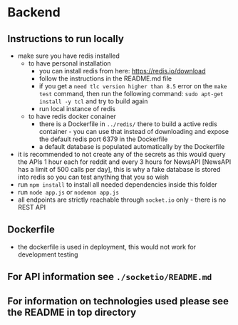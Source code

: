 # Backend

## Instructions to run locally
- make sure you have redis installed
  - to have personal installation
    - you can install redis from here: https://redis.io/download
    - follow the instructions in the README.md file
    - if you get a `need tlc version higher than 8.5` error on the `make test` command, then run the following command: `sudo apt-get install -y tcl` and try to build again
    - run local instance of redis
  - to have redis docker conainer
    - there is a Dockerfile in `../redis/` there to build a active redis container - you can use that instead of downloading and expose the default redis port 6379 in the Dockerfile
    - a default database is populated automatically by the Dockerfile
- it is recommended to not create any of the secrets as this would query the APIs 1 hour each for reddit and every 3 hours for NewsAPI [NewsAPI has a limit of 500 calls per day], this is why a fake database is stored into redis so you can test anything that you so wish
- run `npm install` to install all needed dependencies inside this folder
- run `node app.js` or `nodemon app.js`
- all endpoints are strictly reachable through `socket.io` only - there is no REST API

## Dockerfile
- the dockerfile is used in deployment, this would not work for development testing

## For API information see `./socketio/README.md`

## For information on technologies used please see the README in top directory